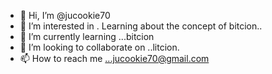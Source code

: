 - 👋 Hi, I’m @jucookie70
- 👀 I’m interested in . Learning about the concept of bitcion..
- 🌱 I’m currently learning ...bitcion 
- 💞️ I’m looking to collaborate on ..litcion.
- 📫 How to reach me ...jucookie70@gmail.com 

<!---
jucookie70/jucookie70 is a ✨ special ✨ repository because its `README.md` (this file) appears on your GitHub profile.
You can click the Preview link to take a look at your changes.
--->
